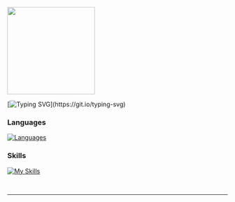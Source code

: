 <!-- <p align="center"><img align="center" src="https://raw.githubusercontent.com/MartinHeinz/MartinHeinz/master/wave.gif" width="30px"></p> -->
   
<p align="left"><img src="https://user-images.githubusercontent.com/68837209/147668616-a949e10a-5a78-44df-87c0-782b8829103b.gif" height="200px" width="200px"></p>

[![Typing SVG](https://readme-typing-svg.demolab.com?font=Fira+Code&weight=500&pause=1000&color=0B8D37&width=435&lines=Prashant+Mhrzn;Welcome+to+my+Github+profile!;Feel+free+to+browse+around;Tinker+Away!)](https://git.io/typing-svg)

### Languages  
[![Languages](https://skillicons.dev/icons?i=python,js,html,css)](https://skillicons.dev)

### Skills
[![My Skills](https://skillicons.dev/icons?i=bash,linux,django,mysql,flask,git,github)](https://skillicons.dev)
 

<br />
<hr>

<!--<img align="left" alt="Prashant's Github Stats" src="https://github-readme-stats.vercel.app/api?username=PrashantMhrzn&show_icons=true&hide_border=true&theme=radical" /> -->

